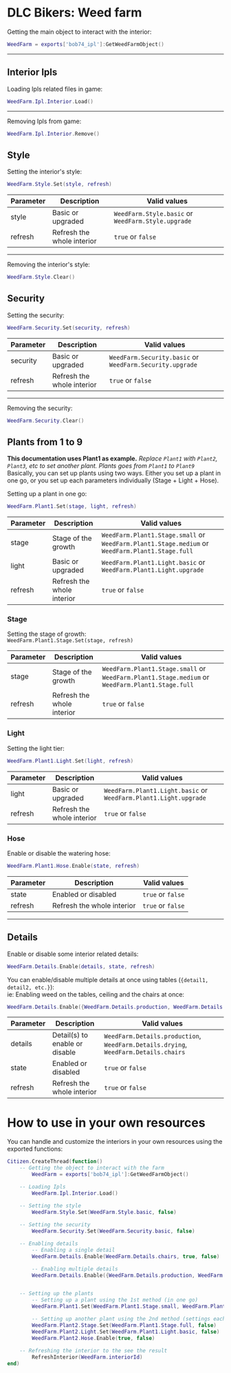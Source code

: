 
# DLC Bikers: Weed farm 

Getting the main object to interact with the interior:  
```Lua
WeedFarm = exports['bob74_ipl']:GetWeedFarmObject()
```
---

## Interior Ipls
Loading Ipls related files in game:  
```Lua
WeedFarm.Ipl.Interior.Load()
```
---

Removing Ipls from game:  
```Lua
WeedFarm.Ipl.Interior.Remove()
```

## Style
Setting the interior's style:  
```Lua
WeedFarm.Style.Set(style, refresh)
```

|Parameter | Description |Valid values |
|-----|------|------|
| style | Basic or upgraded | `WeedFarm.Style.basic` or `WeedFarm.Style.upgrade` |
| refresh | Refresh the whole interior | `true` or `false` |

---

Removing the interior's style:  
```Lua
WeedFarm.Style.Clear()
```

## Security
Setting the security:  
```Lua
WeedFarm.Security.Set(security, refresh)
```

|Parameter | Description |Valid values |
|-----|------|------|
| security | Basic or upgraded | `WeedFarm.Security.basic` or `WeedFarm.Security.upgrade` |
| refresh | Refresh the whole interior | `true` or `false` |

---

Removing the security:  
```Lua
WeedFarm.Security.Clear()
```

## Plants from 1 to 9
**This documentation uses Plant1 as example.** *Replace `Plant1` with `Plant2`, `Plant3`, etc to set another plant. Plants goes from `Plant1` to `Plant9`*  
Basically, you can set up plants using two ways. Either you set up a plant in one go, or you set up each parameters individually (Stage + Light + Hose).  

Setting up a plant in one go:  
```Lua
WeedFarm.Plant1.Set(stage, light, refresh)
```

|Parameter | Description |Valid values |
|-----|------|------|
| stage | Stage of the growth | `WeedFarm.Plant1.Stage.small` or `WeedFarm.Plant1.Stage.medium` or `WeedFarm.Plant1.Stage.full` |
| light | Basic or upgraded | `WeedFarm.Plant1.Light.basic` or `WeedFarm.Plant1.Light.upgrade` |
| refresh | Refresh the whole interior | `true` or `false` |

### Stage
Setting the stage of growth:  
`WeedFarm.Plant1.Stage.Set(stage, refresh)`  

|Parameter | Description |Valid values |
|-----|------|------|
| stage | Stage of the growth | `WeedFarm.Plant1.Stage.small` or `WeedFarm.Plant1.Stage.medium` or `WeedFarm.Plant1.Stage.full` |
| refresh | Refresh the whole interior | `true` or `false` |

### Light
Setting the light tier:  
```Lua
WeedFarm.Plant1.Light.Set(light, refresh)
```

|Parameter | Description |Valid values |
|-----|------|------|
| light | Basic or upgraded | `WeedFarm.Plant1.Light.basic` or `WeedFarm.Plant1.Light.upgrade` |
| refresh | Refresh the whole interior | `true` or `false` |

### Hose
Enable or disable the watering hose:  
```Lua
WeedFarm.Plant1.Hose.Enable(state, refresh)
```

|Parameter | Description |Valid values |
|-----|------|------|
| state | Enabled or disabled| `true` or `false` |
| refresh | Refresh the whole interior | `true` or `false` |

---

## Details
Enable or disable some interior related details:  
```Lua
WeedFarm.Details.Enable(details, state, refresh)
```

You can enable/disable multiple details at once using tables (`{detail1, detail2, etc.}`):  
ie: Enabling weed on the tables, ceiling and the chairs at once:
```Lua
WeedFarm.Details.Enable({WeedFarm.Details.production, WeedFarm.Details.drying, WeedFarm.Details.chairs}, true, false)
```

|Parameter | Description |Valid values |
|-----|------|------|
| details | Detail(s) to enable or disable | `WeedFarm.Details.production`, `WeedFarm.Details.drying`, `WeedFarm.Details.chairs` |
| state | Enabled or disabled | `true` or `false` |
| refresh | Refresh the whole interior | `true` or `false` |


# How to use in your own resources
You can handle and customize the interiors in your own resources using the exported functions:  

```Lua
Citizen.CreateThread(function()
    -- Getting the object to interact with the farm
        WeedFarm = exports['bob74_ipl']:GetWeedFarmObject()

    -- Loading Ipls
        WeedFarm.Ipl.Interior.Load()

    -- Setting the style
        WeedFarm.Style.Set(WeedFarm.Style.basic, false)
    
    -- Setting the security
        WeedFarm.Security.Set(WeedFarm.Security.basic, false)

    -- Enabling details
        -- Enabling a single detail
        WeedFarm.Details.Enable(WeedFarm.Details.chairs, true, false)

        -- Enabling multiple details
        WeedFarm.Details.Enable({WeedFarm.Details.production, WeedFarm.Details.chairs, WeedFarm.Details.drying}, true, false)


    -- Setting up the plants
        -- Setting up a plant using the 1st method (in one go)
        WeedFarm.Plant1.Set(WeedFarm.Plant1.Stage.small, WeedFarm.Plant1.Light.basic, false)

        -- Setting up another plant using the 2nd method (settings each parameters individually)
        WeedFarm.Plant2.Stage.Set(WeedFarm.Plant1.Stage.full, false)
        WeedFarm.Plant2.Light.Set(WeedFarm.Plant1.Light.basic, false)
        WeedFarm.Plant2.Hose.Enable(true, false)
        
    -- Refreshing the interior to the see the result
        RefreshInterior(WeedFarm.interiorId)
end)
```


